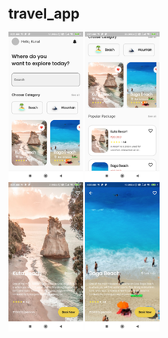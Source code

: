 # travel_app

<!-- A new Flutter project. -->

<!-- ## Getting Started -->

 <img src="assets/screenshort/screenshot1.jpg" alt-text= "123" width="150" height="300">
 <img src="assets/screenshort/screenshot2.jpg" width="150" height="300">
</br>

 <img src="assets/screenshort/screenshot3.jpg" width="150" height="300">
 <img src="assets/screenshort/screenshot4.jpg" width="150" height="300">

<!-- ![Alt text](assets/images/image_1651.png?raw=true "Optional Title") -->
<!-- 
This project is a starting point for a Flutter application.

A few resources to get you started if this is your first Flutter project:

- [Lab: Write your first Flutter app](https://docs.flutter.dev/get-started/codelab)
- [Cookbook: Useful Flutter samples](https://docs.flutter.dev/cookbook)

For help getting started with Flutter development, view the
[online documentation](https://docs.flutter.dev/), which offers tutorials,
samples, guidance on mobile development, and a full API reference.
 -->
